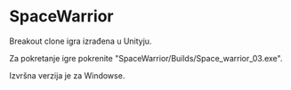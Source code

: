 # SpaceWarrior

Breakout clone igra izrađena u Unityju.

Za pokretanje igre pokrenite "SpaceWarrior/Builds/Space_warrior_03.exe". 

Izvršna verzija je za Windowse.
